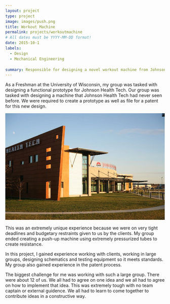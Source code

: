 ```yaml
---
layout: project
type: project
image: images/push.png
title: Workout Machine
permalink: projects/workoutmachine
# All dates must be YYYY-MM-DD format!
date: 2015-10-1
labels:
  - Design
  - Mechanical Engineering

summary: Responsible for designing a novel workout machine from Johnson Health Tech.
---
```



As a Freshman at the University of Wisconsin, my group was tasked with designing a functional prototype for Johnson Health Tech. Our group was tasked with designing a machine that Johnson Health Tech had never seen before. We were required to create a prototype as well as file for a patent for this new design. 
<div class="ui small rounded images">
  <img class="ui image" src="../images/jhtna-exterior.jpg">
</div>

This was an extremely unique experience because we were on very tight deadlines and budgetary restraints given to us by the clients. My group ended creating a push-up machine using extremely pressurized tubes to create resistance. 

In this project, I gained experience working with clients, working in large groups, designing schematics and testing equipment so it meets standards. My group also gained experience in the patent process. 

The biggest challenge for me was working with such a large group. There were about 12 of us. We all had to agree on one idea and we all had to agree on how to implement that idea. This was extremely tough with no team captain or external guidence. We all had to learn to come together to contribute ideas in a constructive way.
